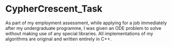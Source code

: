 # CypherCrescent_Task
As part of my employment assessment, while applying for a job immediately after my undergraduate programme, I was given an ODE problem to solve without making use of any special libraries.
All implementations of my algorithms are original and written entirely in C++.
